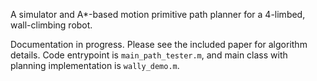 A simulator and A*-based motion primitive path planner for a 4-limbed, wall-climbing robot. 

Documentation in progress. Please see the included paper for algorithm details. Code entrypoint is `main_path_tester.m`, and main class with planning implementation is `wally_demo.m`.
